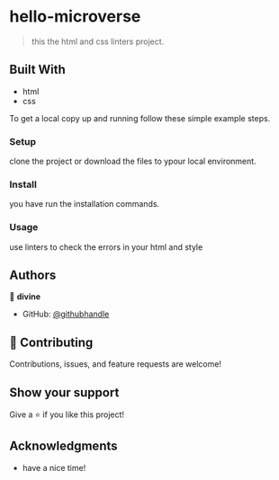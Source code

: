 
# hello-microverse

> this the html and css linters project.


## Built With

- html
- css

To get a local copy up and running follow these simple example steps.



### Setup 
clone the project or download the files to ypour local environment.

### Install
you have run the installation commands.

### Usage 
use linters to check the errors in your html and style 


## Authors

👤 **divine**

- GitHub: [@githubhandle]( https://github.com/divinecharlotte)

## 🤝 Contributing

Contributions, issues, and feature requests are welcome!


## Show your support

Give a ⭐️ if you like this project!

## Acknowledgments

- have a nice time!

